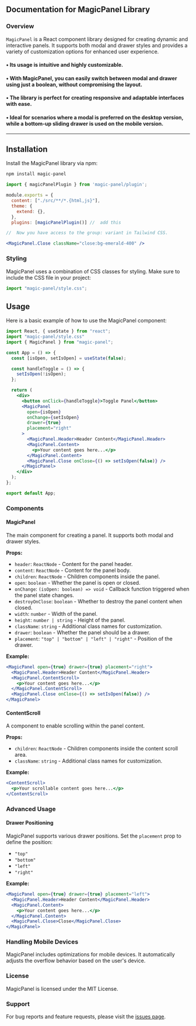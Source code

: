 ## Documentation for MagicPanel Library

### Overview

`MagicPanel` is a React component library designed for creating dynamic and interactive panels. It supports both modal and drawer styles and provides a variety of customization options for enhanced user experience.

#### • Its usage is intuitive and highly customizable.

#### • With MagicPanel, you can easily switch between modal and drawer using just a boolean, without compromising the layout.

#### • The library is perfect for creating responsive and adaptable interfaces with ease.

#### • Ideal for scenarios where a modal is preferred on the desktop version, while a bottom-up sliding drawer is used on the mobile version.

----
## Installation

Install the MagicPanel library via npm:

```bash
npm install magic-panel
```

```jsx
import { magicPanelPlugin } from 'magic-panel/plugin';

module.exports = {
  content: ["./src/**/*.{html,js}"],
  theme: {
    extend: {},
  },
  plugins: [magicPanelPlugin()] //  add this
```

```jsx
//  Now you have access to the group: variant in Tailwind CSS.

<MagicPanel.Close className="close:bg-emerald-400" />
```

### Styling

MagicPanel uses a combination of CSS classes for styling. Make sure to include the CSS file in your project:

```jsx
import "magic-panel/style.css";
```

## Usage

Here is a basic example of how to use the MagicPanel component:

```jsx
import React, { useState } from "react";
import "magic-panel/style.css"
import { MagicPanel } from "magic-panel";

const App = () => {
  const [isOpen, setIsOpen] = useState(false);

  const handleToggle = () => {
    setIsOpen(!isOpen);
  };

  return (
    <div>
      <button onClick={handleToggle}>Toggle Panel</button>
      <MagicPanel
        open={isOpen}
        onChange={setIsOpen}
        drawer={true}
        placement="right"
      >
        <MagicPanel.Header>Header Content</MagicPanel.Header>
        <MagicPanel.Content>
          <p>Your content goes here...</p>
        </MagicPanel.Content>
        <MagicPanel.Close onClose={() => setIsOpen(false)} />
      </MagicPanel>
    </div>
  );
};

export default App;
```

### Components

#### MagicPanel

The main component for creating a panel. It supports both modal and drawer styles.

**Props:**

- `header`: `ReactNode` - Content for the panel header.
- `content`: `ReactNode` - Content for the panel body.
- `children`: `ReactNode` - Children components inside the panel.
- `open`: `boolean` - Whether the panel is open or closed.
- `onChange`: `(isOpen: boolean) => void` - Callback function triggered when the panel state changes.
- `destroyOnClose`: `boolean` - Whether to destroy the panel content when closed.
- `width`: `number` - Width of the panel.
- `height`: `number | string` - Height of the panel.
- `className`: `string` - Additional class names for customization.
- `drawer`: `boolean` - Whether the panel should be a drawer.
- `placement`: `"top" | "bottom" | "left" | "right"` - Position of the drawer.

**Example:**

```jsx
<MagicPanel open={true} drawer={true} placement="right">
  <MagicPanel.Header>Header Content</MagicPanel.Header>
  <MagicPanel.ContentScroll>
    <p>Your content goes here...</p>
  </MagicPanel.ContentScroll>
  <MagicPanel.Close onClose={() => setIsOpen(false)} />
</MagicPanel>
```

#### ContentScroll

A component to enable scrolling within the panel content.

**Props:**

- `children`: `ReactNode` - Children components inside the content scroll area.
- `className`: `string` - Additional class names for customization.

**Example:**

```jsx
<ContentScroll>
  <p>Your scrollable content goes here...</p>
</ContentScroll>
```



### Advanced Usage

#### Drawer Positioning

MagicPanel supports various drawer positions. Set the `placement` prop to define the position:

- `"top"`
- `"bottom"`
- `"left"`
- `"right"`

**Example:**

```jsx
<MagicPanel open={true} drawer={true} placement="left">
  <MagicPanel.Header>Header Content</MagicPanel.Header>
  <MagicPanel.Content>
    <p>Your content goes here...</p>
  </MagicPanel.Content>
  <MagicPanel.Close>Close</MagicPanel.Close>
</MagicPanel>
```

### Handling Mobile Devices

MagicPanel includes optimizations for mobile devices. It automatically adjusts the overflow behavior based on the user's device.

### License

MagicPanel is licensed under the MIT License.

### Support

For bug reports and feature requests, please visit the [issues page](https://github.com/lchenrique/magic-panel/issues).

